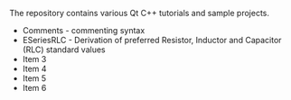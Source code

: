 The repository contains various Qt C++ tutorials and sample projects.
    
* Comments - commenting syntax
* ESeriesRLC - Derivation of preferred Resistor, Inductor and Capacitor (RLC) standard values
* Item 3
* Item 4
* Item 5
* Item 6
 
